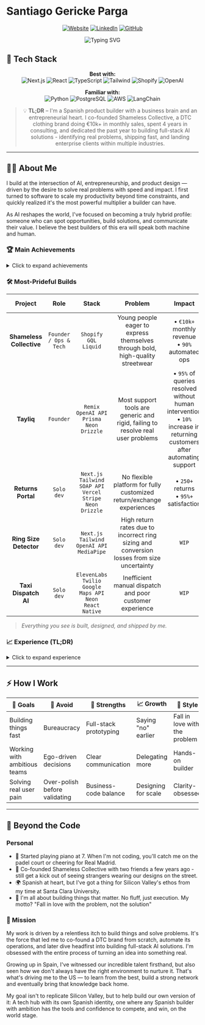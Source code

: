 # Santiago Gericke Parga

<div align="center">

[![Website](https://img.shields.io/badge/Website-santiago--gericke.dev-2ea44f)](https://www.santiago-gericke.dev)
[![LinkedIn](https://img.shields.io/badge/LinkedIn-Connect-blue)](https://www.linkedin.com/in/santiago-gericke-parga/)
[![GitHub](https://img.shields.io/badge/GitHub-Follow-lightgrey)](https://github.com/gericke98)

<img src="https://readme-typing-svg.herokuapp.com?font=Fira+Code&weight=500&size=40&pause=1000&color=2EA44F&center=true&vCenter=true&width=600&height=100&lines=Product+Builder;AI+Trailblazer;Full-Stack+Dev;Entrepreneur" alt="Typing SVG" />

</div>

## 🚀 Tech Stack

<div align="center">

**Best with:**  
![Next.js](https://img.shields.io/badge/Next.js-black?style=for-the-badge&logo=next.js&logoColor=white)
![React](https://img.shields.io/badge/React-20232A?style=for-the-badge&logo=react&logoColor=61DAFB)
![TypeScript](https://img.shields.io/badge/TypeScript-007ACC?style=for-the-badge&logo=typescript&logoColor=white)
![Tailwind](https://img.shields.io/badge/Tailwind_CSS-38B2AC?style=for-the-badge&logo=tailwind-css&logoColor=white)
![Shopify](https://img.shields.io/badge/Shopify-7AB55C?style=for-the-badge&logo=Shopify&logoColor=white)
![OpenAI](https://img.shields.io/badge/OpenAI-412991?style=for-the-badge&logo=openai&logoColor=white)

**Familiar with:**  
![Python](https://img.shields.io/badge/Python-3776AB?style=for-the-badge&logo=python&logoColor=white)
![PostgreSQL](https://img.shields.io/badge/PostgreSQL-316192?style=for-the-badge&logo=postgresql&logoColor=white)
![AWS](https://img.shields.io/badge/Amazon_AWS-232F3E?style=for-the-badge&logo=amazon-aws&logoColor=white)
![LangChain](https://img.shields.io/badge/LangChain-FF6B6B?style=for-the-badge&logo=langchain&logoColor=white)

</div>

<div align="center">

> 💡 **TL;DR** – I'm a Spanish product builder with a business brain and an entrepreneurial heart. I co-founded Shameless Collective, a DTC clothing brand doing €10k+ in monthly sales, spent 4 years in consulting, and dedicated the past year to building full-stack AI solutions - identifying real problems, shipping fast, and landing enterprise clients within multiple industries.

</div>

---

## 👨‍💻 About Me

I build at the intersection of AI, entrepreneurship, and product design — driven by the desire to solve real problems with speed and impact. I first turned to software to scale my productivity beyond time constraints, and quickly realized it's the most powerful multiplier a builder can have.

As AI reshapes the world, I've focused on becoming a truly hybrid profile: someone who can spot opportunities, build solutions, and communicate their value. I believe the best builders of this era will speak both machine and human.

### 🏆 Main Achievements

<details>
<summary>Click to expand achievements</summary>

- **Shameless Collective.** Co-founded a DTC fashion brand, scaled to €10k+/month. Automated all ops — from order processing to invoicing and logistics — with custom-built tools.
- **Returns Portal.** Built a fully automated returns portal for Shameless, integrating Shopify, Correos (shipping), and Stripe. Processed 250+ returns/exchanges with highly positive user feedback.
- **Tayliq.** Built an AI-native customer support app for Shopify brands. Currently validating with early users and in talks with a €90M+ fashion brand.
- **Ring Size Detection App.** Computer vision tool to estimate ring sizes from hand photos. Built for a jewelry brand with €500k+ annual revenue (in progress).
- **Taxi Dispatch AI System.** Voice-powered dispatch platform for a Radiotaxi company — includes a driver app, geolocation tracking, and AI call handling (in progress).

</details>

### 🛠️ Most-Prideful Builds

<div align="center">

|         Project          |          Role          |                                        Stack                                         |                                          Problem                                           |                                                           Impact                                                           |                      Live Demo                       |                                                                                                  Video                                                                                                   |
| :----------------------: | :--------------------: | :----------------------------------------------------------------------------------: | :----------------------------------------------------------------------------------------: | :------------------------------------------------------------------------------------------------------------------------: | :--------------------------------------------------: | :------------------------------------------------------------------------------------------------------------------------------------------------------------------------------------------------------: |
| **Shameless Collective** | `Founder / Ops & Tech` |                              `Shopify GQL`<br>`Liquid`                               |       Young people eager to express themselves through bold, high-quality streetwear       |                                     • `€10k+` monthly revenue<br>• `90%` automated ops                                     |       [Visit](https://shamelesscollective.com)       |                                                                                                                                                                                                          |
|        **Tayliq**        |       `Founder`        |              `Remix`<br>`OpenAI API`<br>`Prisma`<br>`Neon`<br>`Drizzle`              |      Most support tools are generic and rigid, failing to resolve real user problems       | • `95%` of queries resolved without human intervention<br>• `10%` increase in returning customers after automating support |       [Visit](https://shamelesscollective.com)       | [Demo](https://www.linkedin.com/posts/santiago-gericke-parga_ai-ecommerce-tech-activity-7307313756835864576-1Vpc?utm_source=share&utm_medium=member_desktop&rcm=ACoAAB1lQCIBSQCrYUIAo2YjbD0pdjIGHAyL1Wo) |
|    **Returns Portal**    |       `Solo dev`       | `Next.js`<br>`Tailwind`<br>`SOAP API`<br>`Vercel`<br>`Stripe`<br>`Neon`<br>`Drizzle` |           No flexible platform for fully customized return/exchange experiences            |                                         • `250+` returns<br>• `95%+` satisfaction                                          | [Visit](https://www.shamelesscollective-returns.com) |                                                        [Demo](https://drive.google.com/file/d/1Q06flYzfbhW5MXoCj8GFTWzi8soDdH69/view?usp=sharing)                                                        |
|  **Ring Size Detector**  |       `Solo dev`       |                `Next.js`<br>`Tailwind`<br>`OpenAI API`<br>`MediaPipe`                | High return rates due to incorrect ring sizing and conversion losses from size uncertainty |                                                           `WIP`                                                            |        [Visit](https://tayliqsize.vercel.app)        |                                                        [Demo](https://drive.google.com/file/d/1UdaFq1e0Fci6HPnmm5085KDkMkcYb-j9/view?usp=sharing)                                                        |
|   **Taxi Dispatch AI**   |       `Solo dev`       |      `ElevenLabs`<br>`Twilio`<br>`Google Maps API`<br>`Neon`<br>`React Native`       |                  Inefficient manual dispatch and poor customer experience                  |                                                           `WIP`                                                            |    [📞 Call +1 (313) 631-4559](tel:+13136314559)     |                                                        [Demo](https://drive.google.com/file/d/1eAyrXYoADR8H9uIxngwmodngmYa878pX/view?usp=sharing)                                                        |

</div>

> _Everything you see is built, designed, and shipped by me._

### 📈 Experience (TL;DR)

<details>
<summary>Click to expand experience</summary>

#### 🚀 Current Ventures

- **CEO & Co-founder @ Tayliq** _(2025–present)_  
  Building an AI-native customer support platform for DTC brands. Currently in advanced discussions with a €90M+ fashion brand for deployment.

- **Co-founder @ Shameless Collective** _(2016–present)_  
  Bootstrapped a DTC streetwear brand from zero to €10k+ monthly revenue. Built and automated core operations including order processing, logistics, and customer service.

#### 💼 Professional Experience

- **Senior Data Associate @ Monstarlab / Metyis** _(2022–2025)_  
  Led development of advanced analytics and forecasting models for global F&B clients, driving data-driven decision making across multiple markets.

#### 🎓 Education

- **Industrial Engineering & MBA**  
  ICAI / ICADE

#### 🛠️ Side Projects

- Built 20+ full-stack & AI projects focused on solving real-world problems
- Specialized in rapid prototyping and shipping MVPs

</details>

---

## ⚡ How I Work

<div align="center">

| 🎯 Goals                     | 🚫 Avoid                      | 💪 Strengths           | 📈 Growth           | 🎨 Style                      |
| ---------------------------- | ----------------------------- | ---------------------- | ------------------- | ----------------------------- |
| Building things fast         | Bureaucracy                   | Full-stack prototyping | Saying "no" earlier | Fall in love with the problem |
| Working with ambitious teams | Ego-driven decisions          | Clear communication    | Delegating more     | Hands-on builder              |
| Solving real user pain       | Over-polish before validating | Business-code balance  | Designing for scale | Clarity-obsessed              |

</div>

---

## 🎯 Beyond the Code

### Personal

- 🎵 Started playing piano at 7. When I'm not coding, you'll catch me on the padel court or cheering for Real Madrid.
- 👕 Co-founded Shameless Collective with two friends a few years ago - still get a kick out of seeing strangers wearing our designs on the street.
- 🌍 Spanish at heart, but I've got a thing for Silicon Valley's ethos from my time at Santa Clara University.
- 💭 I'm all about building things that matter. No fluff, just execution. My motto? "Fall in love with the problem, not the solution"

### 🌟 Mission

My work is driven by a relentless itch to build things and solve problems. It's the force that led me to co-found a DTC brand from scratch, automate its operations, and later dive headfirst into building full-stack AI solutions. I'm obsessed with the entire process of turning an idea into something real.

Growing up in Spain, I've witnessed our incredible talent firsthand, but also seen how we don't always have the right environment to nurture it. That's what's driving me to the US — to learn from the best, build a strong network and eventually bring that knowledge back home.

My goal isn't to replicate Silicon Valley, but to help build our own version of it: A tech hub with its own Spanish identity, one where any Spanish builder with ambition has the tools and confidence to compete, and win, on the world stage.
